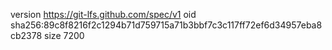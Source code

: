 version https://git-lfs.github.com/spec/v1
oid sha256:89c8f8216f2c1294b71d759715a71b3bbf7c3c117ff72ef6d34957eba8cb2378
size 7200
